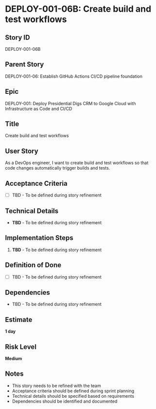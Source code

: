 # DEPLOY-001-06B: Create build and test workflows

## Story ID
DEPLOY-001-06B

## Parent Story
DEPLOY-001-06: Establish GitHub Actions CI/CD pipeline foundation

## Epic
DEPLOY-001: Deploy Presidential Digs CRM to Google Cloud with Infrastructure as Code and CI/CD

## Title
Create build and test workflows

## User Story
As a DevOps engineer, I want to create build and test workflows so that code changes automatically trigger builds and tests.

## Acceptance Criteria
- [ ] TBD - To be defined during story refinement

## Technical Details
- **TBD** - To be defined during story refinement

## Implementation Steps
1. **TBD** - To be defined during story refinement

## Definition of Done
- [ ] TBD - To be defined during story refinement

## Dependencies
- TBD - To be defined during story refinement

## Estimate
**1 day**

## Risk Level
**Medium**

## Notes
- This story needs to be refined with the team
- Acceptance criteria should be defined during sprint planning
- Technical details should be specified based on requirements
- Dependencies should be identified and documented
